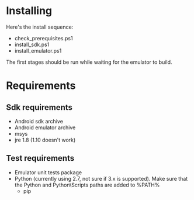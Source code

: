 Installing
==========

Here's the install sequence:
* check_prerequisites.ps1
* install_sdk.ps1
* install_emulator.ps1

The first stages should be run while waiting for the emulator to build.

Requirements
============

Sdk requirements
----------------
* Android sdk archive
* Android emulator archive
* msys
* jre 1.8 (1.10 doesn't work)

Test requirements
-----------------
* Emulator unit tests package
* Python (currently using 2.7, not sure if 3.x is supported). Make sure that
  the Python and Python\Scripts paths are added to %PATH%
   * pip
